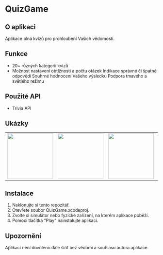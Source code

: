 # QuizGame

## O aplikaci
Aplikace plná kvízů pro prohloubení Vašich vědomostí.

## Funkce
* 20+ různých kategorií kvízů
* Možnost nastavení obtížnosti a počtu otázek
Indikace správné či špatné odpovědi
Souhrné hodnocení Vašeho výsledku
Podpora tmavého a světlého režimu

## Použité API
* Trivia API

## Ukázky
<table>
  <tr>
    <td><img src="https://drive.google.com/uc?export=view&id=1J4vnKRj4g_G_wnORMBElfcjmlNC8mOT0" width=150></td>
    <td><img src="https://drive.google.com/uc?export=view&id=19xmSDhSL1I-BEBwK7lQQdoZzEvoYq2hY" width=150></td>
    <td><img src="https://drive.google.com/uc?export=view&id=1afcOUvyuNDWeOhyXh7Fs9_lkR4ecs8-k" width=150></td>
    <td><img src="https://drive.google.com/uc?export=view&id=1D2A4uwEUlr1bCpsjAKS2E6geWZU5gcL5" width=150></td>
    <td><img src="https://drive.google.com/uc?export=view&id=1a6WazSmyHbnqKPFouhZKVVZknjFkAlZI" width=150></td>
    <td><img src="https://drive.google.com/uc?export=view&id=1PbwJmEsX91mFgJlbPt-4_TN6qitqP9HR" width=150></td>
  </tr>
 </table>

## Instalace
1. Naklonujte si tento repozitář.
2. Otevřete soubor QuizGame.xcodeproj.
3. Zvolte si simulátor nebo fyzické zařízení, na kterém aplikace poběží.
4. Pomocí tlačítka "Play" nainstalujte aplikaci.

## Upozornění
Aplikaci není dovoleno dále šířit bez vědomí a souhlasu autora aplikace.
